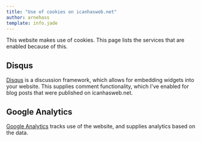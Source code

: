 ```yaml
---
title: "Use of cookies on icanhasweb.net"
author: arnehass
template: info.jade
---
```


This website makes use of cookies. This page lists the services that are enabled because of this.

## Disqus

[Disqus](https://disqus.com/) is a discussion framework, which allows for embedding widgets into your website. This supplies comment functionality, which I've enabled for blog posts that were published on icanhasweb.net.

## Google Analytics

[Google Analytics](http://www.google.com/analytics/) tracks use of the website, and supplies analytics based on the data.